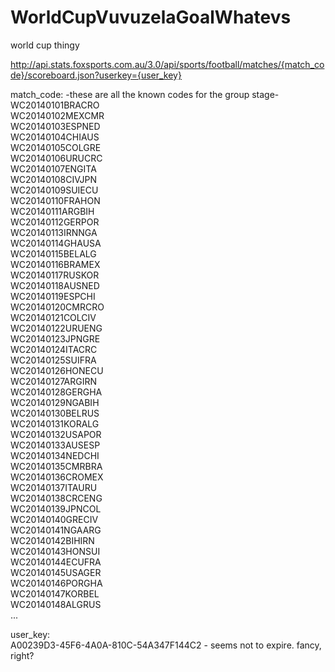 WorldCupVuvuzelaGoalWhatevs
===========================

world cup thingy


http://api.stats.foxsports.com.au/3.0/api/sports/football/matches/{match_code}/scoreboard.json?userkey={user_key}

match_code: -these are all the known codes for the group stage-  
WC20140101BRACRO  
WC20140102MEXCMR  
WC20140103ESPNED  
WC20140104CHIAUS  
WC20140105COLGRE  
WC20140106URUCRC  
WC20140107ENGITA  
WC20140108CIVJPN  
WC20140109SUIECU  
WC20140110FRAHON  
WC20140111ARGBIH  
WC20140112GERPOR  
WC20140113IRNNGA  
WC20140114GHAUSA  
WC20140115BELALG  
WC20140116BRAMEX  
WC20140117RUSKOR  
WC20140118AUSNED  
WC20140119ESPCHI  
WC20140120CMRCRO  
WC20140121COLCIV  
WC20140122URUENG  
WC20140123JPNGRE  
WC20140124ITACRC  
WC20140125SUIFRA  
WC20140126HONECU  
WC20140127ARGIRN  
WC20140128GERGHA  
WC20140129NGABIH  
WC20140130BELRUS  
WC20140131KORALG  
WC20140132USAPOR  
WC20140133AUSESP  
WC20140134NEDCHI  
WC20140135CMRBRA  
WC20140136CROMEX  
WC20140137ITAURU  
WC20140138CRCENG  
WC20140139JPNCOL  
WC20140140GRECIV  
WC20140141NGAARG  
WC20140142BIHIRN  
WC20140143HONSUI  
WC20140144ECUFRA  
WC20140145USAGER  
WC20140146PORGHA  
WC20140147KORBEL  
WC20140148ALGRUS  
...


user_key:  
A00239D3-45F6-4A0A-810C-54A347F144C2  -  seems not to expire. fancy, right?


